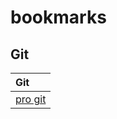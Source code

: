 # bookmarks

## Git

| Git                                       |
| :---------------------------------------- |
| [pro git](https://git-scm.com/book/zh/v2) |
